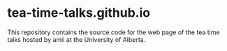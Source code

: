 # tea-time-talks.github.io

This repository contains the source code for the web page of the tea time talks hosted by amii at the University of Alberta.
